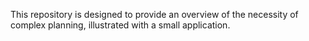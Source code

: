 This repository is designed to provide an overview of the necessity of complex planning, illustrated with a small application.
